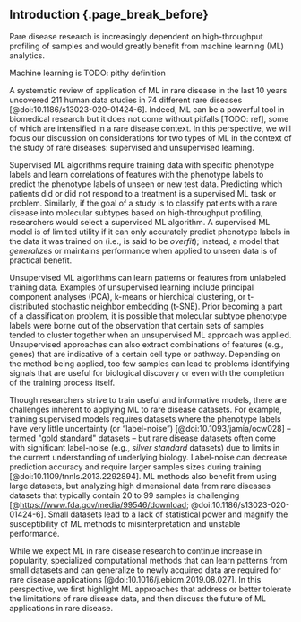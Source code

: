 ## Introduction {.page_break_before}

Rare disease research is increasingly dependent on high-throughput profiling of samples and would greatly benefit from machine learning (ML) analytics. 

Machine learning is TODO: pithy definition

A systematic review of application of ML in rare disease in the last 10 years uncovered 211 human data studies in 74 different rare diseases [@doi:10.1186/s13023-020-01424-6]. 
Indeed, ML can be a powerful tool in biomedical research but it does not come without pitfalls [TODO: ref], some of which are intensified in a rare disease context.
In this perspective, we will focus our discussion on considerations for two types of ML in the context of the study of rare diseases: supervised and unsupervised learning.

Supervised ML algorithms require training data with specific phenotype labels and learn correlations of features with the phenotype labels to predict the phenotype labels of unseen or new test data.
Predicting which patients did or did not respond to a treatment is a supervised ML task or problem.
Similarly, if the goal of a study is to classify patients with a rare disease into molecular subtypes based on high-throughput profiling, researchers would select a supervised ML algorithm.
A supervised ML model is of limited utility if it can only accurately predict phenotype labels in the data it was trained on (i.e., is said to be _overfit_); instead, a model that _generalizes_ or maintains performance when applied to unseen data is of practical benefit.

Unsupervised ML algorithms can learn patterns or features from unlabeled training data.
Examples of unsupervised learning include principal component analyses (PCA), k-means or hierchical clustering, or t-distributed stochastic neighbor embedding (t-SNE).
Prior becoming a part of a classification problem, it is possible that molecular subtype phenotype labels were borne out of the observation that certain sets of samples tended to cluster together when an unsupervised ML approach was applied.
Unsupervised approaches can also extract combinations of features (e.g., genes) that are indicative of a certain cell type or pathway.
Depending on the method being applied, too few samples can lead to problems identifying signals that are useful for biological discovery or even with the completion of the training process itself.

Though researchers strive to train useful and informative models, there are challenges inherent to applying ML to rare disease datasets. 
For example, training supervised models requires datasets where the phenotype labels have very little uncertainty (or “label-noise”) [@doi:10.1093/jamia/ocw028] – termed "gold standard" datasets – but rare disease datasets often come with significant label-noise (e.g., _silver standard_ datasets) due to limits in the current understanding of underlying biology.
Label-noise can decrease prediction accuracy and require larger samples sizes during training [@doi:10.1109/tnnls.2013.2292894].
ML methods also benefit from using large datasets, but analyzing high dimensional data from rare diseases datasets that typically contain 20 to 99 samples is challenging [@https://www.fda.gov/media/99546/download; @doi:10.1186/s13023-020-01424-6].
Small datasets lead to a lack of statistical power and magnify the susceptibility of ML methods to misinterpretation and unstable performance.

While we expect ML in rare disease research to continue increase in popularity, specialized computational methods that can learn patterns from small datasets and can generalize to newly acquired data are required for rare disease applications [@doi:10.1016/j.ebiom.2019.08.027]. 
In this perspective, we first highlight ML approaches that address or better tolerate the limitations of rare disease data, and then discuss the future of ML applications in rare disease.
